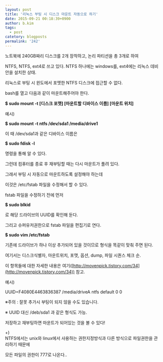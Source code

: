 ```yaml
---
layout: post
title: '리눅스 부팅 시 디스크 마운트 자동으로 하기'
date: 2015-09-21 00:18:39+0900
author: b.kim
tags:
  - post
catetory: blogposts
permalink: '242'
---
```



  

노트북에 240GB짜리 디스크를 2개 장착하고, 논리 파티션을 총 3개로 하여

NTFS, NTFS, ext4로 쓰고 있다. NTFS 하나에는 windows를, ext4에는 리눅스 데비안을 설치한 상태.

  

리눅스로 부팅 시 윈도에서 포멧한 NTFS 디스크에 접근할 수 없다.

bash를 열고 다음과 같이 마운트해주어야 한다.

  

 **$ sudo  mount -t [디스크 포맷] [마운트할 디바이스 이름] [마운트 위치]**

  

예시)

 **$ sudo mount -t ntfs /dev/sda1 /media/drive1**

  

이 때 /dev/sda1과 같은 디바이스 이름은

  

 **$ sudo fdisk -l**

  

명령을 통해 알 수 있다.

  

  

그런데 컴퓨터를 종료 후 재부팅할 때는 다시 마운트가 풀려 있다.

그래서 부팅 시 자동으로 마운트하도록 설정해야 하는데

이것은 /etc/fstab 파일을 수정해서 할 수 있다.

  

fstab 파일을 수정하기 전에 먼저

  

 **$ sudo blkid**

  

로 해당 드라이브의 UUID를 확인해 둔다.

그리고 슈퍼유저권한으로 fstab 파일을 편집기로 연다.

  

 **$ sudo vim /etc/fstab**

  

기존에 드라이브가 하나 이상 추가되어 있을 것이므로 형식을 똑같이 맞춰 주면 된다.

여기서는 디스크식별자, 마운트위치, 포맷, 옵션, dump, 파일 시퀀스 체크 순.

이 항목들에 대한 자세한 내용은
여기([http://movenpick.tistory.com/34](http://movenpick.tistory.com/34)) 참고.

  

예시)

UUID=F4080E4463836387 /media/driveA ntfs default 0 0

  

※주의 : 잘못 추가시 부팅이 되지 않을 수도 있습니다.

※ UUID 대신 /deb/sda1 과 같은 형식도 가능.

  

저장하고 재부팅하면 마운트가 되어있는 것을 볼 수 있다!

  

  

  

  

+)  
NTFS에서는 unix와 linux에서 사용하는 권한지정방식과 다른 방식으로 파일권한을 관리하기 때문에

모든 파일의 권한이 777로 나온다..  

  

  

  


